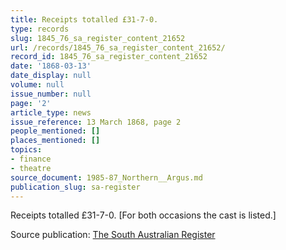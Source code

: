 ```yaml
---
title: Receipts totalled £31-7-0.
type: records
slug: 1845_76_sa_register_content_21652
url: /records/1845_76_sa_register_content_21652/
record_id: 1845_76_sa_register_content_21652
date: '1868-03-13'
date_display: null
volume: null
issue_number: null
page: '2'
article_type: news
issue_reference: 13 March 1868, page 2
people_mentioned: []
places_mentioned: []
topics:
- finance
- theatre
source_document: 1985-87_Northern__Argus.md
publication_slug: sa-register
---
```


Receipts totalled £31-7-0.  [For both occasions the cast is listed.]

Source publication: [The South Australian Register](/publications/sa-register/)
